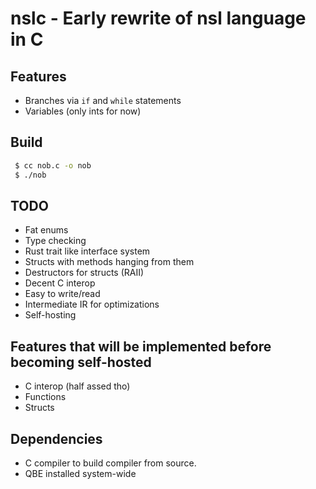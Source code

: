 # nslc - Early rewrite of nsl language in C

## Features
 - Branches via `if` and `while` statements
 - Variables (only ints for now)

## Build
```bash
 $ cc nob.c -o nob
 $ ./nob
```

## TODO
 - Fat enums
 - Type checking
 - Rust trait like interface system
 - Structs with methods hanging from them
 - Destructors for structs (RAII)
 - Decent C interop
 - Easy to write/read
 - Intermediate IR for optimizations
 - Self-hosting

## Features that will be implemented before becoming self-hosted
 - C interop (half assed tho)
 - Functions
 - Structs

## Dependencies
 - C compiler to build compiler from source.
 - QBE installed system-wide

